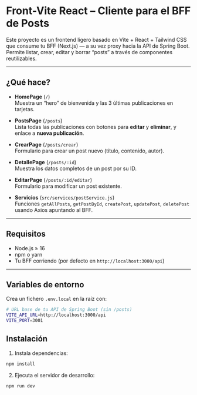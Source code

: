 # Front-Vite React – Cliente para el BFF de Posts

Este proyecto es un frontend ligero basado en Vite + React + Tailwind CSS que consume tu BFF (Next.js) — a su vez proxy hacia la API de Spring Boot.  
Permite listar, crear, editar y borrar “posts” a través de componentes reutilizables.

---

## ¿Qué hace?

- **HomePage** (`/`)  
  Muestra un “hero” de bienvenida y las 3 últimas publicaciones en tarjetas.

- **PostsPage** (`/posts`)  
  Lista todas las publicaciones con botones para **editar** y **eliminar**, y enlace a **nueva publicación**.

- **CrearPage** (`/posts/crear`)  
  Formulario para crear un post nuevo (título, contenido, autor).

- **DetallePage** (`/posts/:id`)  
  Muestra los datos completos de un post por su ID.

- **EditarPage** (`/posts/:id/editar`)  
  Formulario para modificar un post existente.

- **Servicios** (`src/services/postService.js`)  
  Funciones `getAllPosts`, `getPostById`, `createPost`, `updatePost`, `deletePost` usando Axios apuntando al BFF.

---

## Requisitos

- Node.js ≥ 16
- npm o yarn
- Tu BFF corriendo (por defecto en `http://localhost:3000/api`)

---

## Variables de entorno

Crea un fichero `.env.local` en la raíz con:

```bash
# URL base de tu API de Spring Boot (sin /posts)
VITE_API_URL=http://localhost:3000/api
VITE_PORT=3001
```

## Instalación

1. Instala dependencias:
```bash
npm install
```

2. Ejecuta el servidor de desarrollo:
```bash
npm run dev
```